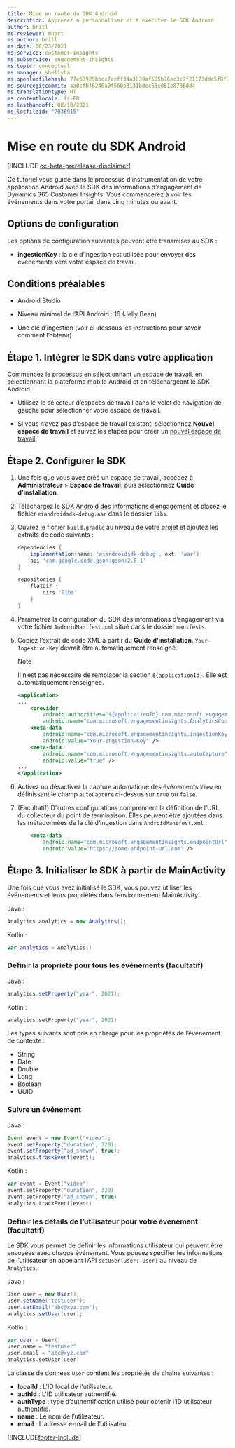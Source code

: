 ```yaml
---
title: Mise en route du SDK Android
description: Apprenez à personnaliser et à exécuter le SDK Android
author: britl
ms.reviewer: mhart
ms.author: britl
ms.date: 06/23/2021
ms.service: customer-insights
ms.subservice: engagement-insights
ms.topic: conceptual
ms.manager: shellyha
ms.openlocfilehash: 77e63929bbcc7ecff34a3839af525b76ec3c7f21173ddc5f8f2d69f11c25c441
ms.sourcegitcommit: aa0cfbf6240a9f560e3131bdec63e051a8786dd4
ms.translationtype: HT
ms.contentlocale: fr-FR
ms.lasthandoff: 08/10/2021
ms.locfileid: "7036915"
---
```

# <a name="get-started-with-the-android-sdk"></a>Mise en route du SDK Android

[!INCLUDE [cc-beta-prerelease-disclaimer](includes/cc-beta-prerelease-disclaimer.md)]

Ce tutoriel vous guide dans le processus d’instrumentation de votre application Android avec le SDK des informations d’engagement de Dynamics 365 Customer Insights. Vous commencerez à voir les événements dans votre portail dans cinq minutes ou avant.

## <a name="configuration-options"></a>Options de configuration
Les options de configuration suivantes peuvent être transmises au SDK :

- **ingestionKey** : la clé d’ingestion est utilisée pour envoyer des événements vers votre espace de travail.

## <a name="prerequisites"></a>Conditions préalables

- Android Studio

- Niveau minimal de l’API Android : 16 (Jelly Bean)

- Une clé d’ingestion (voir ci-dessous les instructions pour savoir comment l’obtenir)

## <a name="step-1-integrate-the-sdk-into-your-application"></a>Étape 1. Intégrer le SDK dans votre application
Commencez le processus en sélectionnant un espace de travail, en sélectionnant la plateforme mobile Android et en téléchargeant le SDK Android.

- Utilisez le sélecteur d’espaces de travail dans le volet de navigation de gauche pour sélectionner votre espace de travail.

- Si vous n’avez pas d’espace de travail existant, sélectionnez **Nouvel espace de travail** et suivez les étapes pour créer un [nouvel espace de travail](create-workspace.md).

## <a name="step-2-configure-the-sdk"></a>Étape 2. Configurer le SDK

1. Une fois que vous avez créé un espace de travail, accédez à **Administrateur** > **Espace de travail**, puis sélectionnez **Guide d’installation**. 

1. Téléchargez le [SDK Android des informations d’engagement](https://download.pi.dynamics.com/sdk/EI-SDKs/ei-android-sdk.zip) et placez le fichier `eiandroidsdk-debug.aar` dans le dossier `libs`.

1. Ouvrez le fichier `build.gradle` au niveau de votre projet et ajoutez les extraits de code suivants :
    ```gradle
    dependencies {
        implementation(name: 'eiandroidsdk-debug', ext: 'aar')
        api 'com.google.code.gson:gson:2.8.1'
    }

    repositories {
        flatDir {
            dirs 'libs'
        }
    }
    ```

1. Paramétrez la configuration du SDK des informations d’engagement via votre fichier `AndroidManifest.xml` situé dans le dossier `manifests`. 
1. Copiez l’extrait de code XML à partir du **Guide d’installation**. `Your-Ingestion-Key` devrait être automatiquement renseigné.

   > [!NOTE]
   > Il n’est pas nécessaire de remplacer la section `${applicationId}`. Elle est automatiquement renseignée.
   

   ```xml
   <application>
   ...
       <provider
           android:authorities="${applicationId}.com.microsoft.engagementinsights.AnalyticsContentProvider"
           android:name="com.microsoft.engagementinsights.AnalyticsContentProvider" />
       <meta-data
           android:name="com.microsoft.engagementinsights.ingestionKey"
           android:value="Your-Ingestion-Key" />
       <meta-data
           android:name="com.microsoft.engagementinsights.autoCapture"
           android:value="true" />
   ...
   </application>
   ```

1. Activez ou désactivez la capture automatique des événements `View` en définissant le champ `autoCapture` ci-dessus sur `true` ou `false`.

1. (Facultatif) D’autres configurations comprennent la définition de l’URL du collecteur du point de terminaison. Elles peuvent être ajoutées dans les métadonnées de la clé d’ingestion dans `AndroidManifest.xml` :
    ```xml
        <meta-data
            android:name="com.microsoft.engagementinsights.endpointUrl"
            android:value="https://some-endpoint-url.com" />
    ```

## <a name="step-3-initialize-the-sdk-from-mainactivity"></a>Étape 3. Initialiser le SDK à partir de MainActivity 

Une fois que vous avez initialisé le SDK, vous pouvez utiliser les événements et leurs propriétés dans l’environnement MainActivity.

    
Java :
```java
Analytics analytics = new Analytics();
```

Kotlin :
```kotlin
var analytics = Analytics()
```

### <a name="set-property-for-all-events-optional"></a>Définir la propriété pour tous les événements (facultatif)
    
Java :
```java
analytics.setProperty("year", 2021);
```

Kotlin :
```kotlin
analytics.setProperty("year", 2021)
```

Les types suivants sont pris en charge pour les propriétés de l’événement de contexte :
- String
- Date
- Double
- Long
- Boolean
- UUID

### <a name="track-an-event"></a>Suivre un événement

Java :
```java
Event event = new Event("video");
event.setProperty("duration", 320);
event.setProperty("ad_shown", true);
analytics.trackEvent(event);
```

Kotlin :
```kotlin
var event = Event("video")
event.setProperty("duration", 320)
event.setProperty("ad_shown", true)
analytics.trackEvent(event)
```

### <a name="set-user-details-for-your-event-optional"></a>Définir les détails de l’utilisateur pour votre événement (facultatif)

Le SDK vous permet de définir les informations utilisateur qui peuvent être envoyées avec chaque événement. Vous pouvez spécifier les informations de l’utilisateur en appelant l’API `setUser(user: User)` au niveau de `Analytics`.

Java :
```java
User user = new User();
user.setName("testuser");
user.setEmail("abc@xyz.com");
analytics.setUser(user);
```

Kotlin :
```kotlin
var user = User()
user.name = "testuser"
user.email = "abc@xyz.com"
analytics.setUser(user)
```

La classe de données `User` contient les propriétés de chaîne suivantes :

- **localId** : L'ID local de l'utilisateur.
- **authId** : L'ID utilisateur authentifié.
- **authType** : type d’authentification utilisé pour obtenir l’ID utilisateur authentifié.
- **name** : Le nom de l’utilisateur.
- **email** : L'adresse e-mail de l’utilisateur.

[!INCLUDE[footer-include](../includes/footer-banner.md)]
